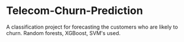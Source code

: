 # Telecom-Churn-Prediction
A classification project for forecasting the customers who are likely to churn. Random forests, XGBoost, SVM's used.
